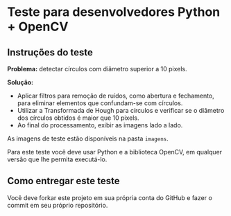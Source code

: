 # Teste para desenvolvedores Python + OpenCV
 
Instruções do teste
-----
 
**Problema:** detectar círculos com diâmetro superior a 10 pixels.
 
**Solução:** 
- Aplicar filtros para remoção de ruídos, como abertura e fechamento, para eliminar elementos que confundam-se com círculos.
- Utilizar a Transformada de Hough para círculos e verificar se o diâmetro dos círculos obtidos é maior que 10 pixels. 
- Ao final do processamento, exibir as imagens lado a lado.
 
As imagens de teste estão disponíveis na pasta `imagens`.

Para este teste você deve usar Python e a biblioteca OpenCV, em qualquer versão que lhe permita executá-lo.

Como entregar este teste
---
Você deve forkar este projeto em sua própria conta do GitHub e fazer o commit em seu próprio repositório.
